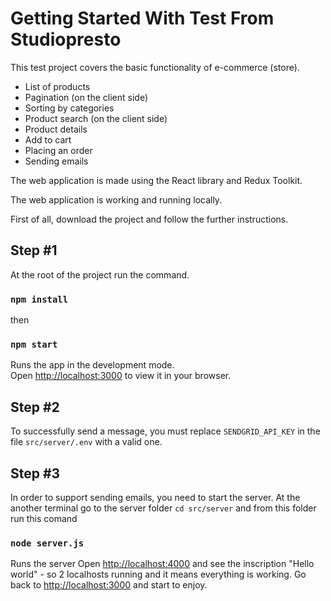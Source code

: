 # Getting Started With Test From Studiopresto

This test project covers the basic functionality of e-commerce (store).
- List of products
- Pagination (on the client side)
- Sorting by categories
- Product search (on the client side)
- Product details
- Add to cart
- Placing an order
- Sending emails

The web application is made using the React library and Redux Toolkit.

The web application is working and running locally.

First of all, download the project and follow the further instructions.

## Step #1

At the root of the project run the command.

### `npm install`

then 

### `npm start`

Runs the app in the development mode.\
Open [http://localhost:3000](http://localhost:3000) to view it in your browser.

## Step #2

To successfully send a message, you must replace `SENDGRID_API_KEY` in the file `src/server/.env` with a valid one.

## Step #3

In order to support sending emails, you need to start the server.
At the another terminal go to the server folder `cd src/server` and from this folder run this comand

### `node server.js`

Runs the server
Open [http://localhost:4000](http://localhost:4000)  and see the inscription "Hello world" - so 2 localhosts running and it means everything is working.
Go back to [http://localhost:3000](http://localhost:3000) and start to enjoy.


